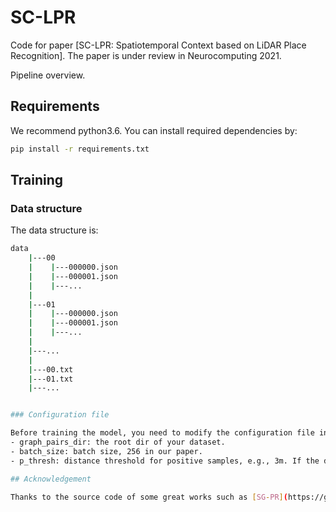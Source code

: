 # SC-LPR

Code for paper [SC-LPR: Spatiotemporal Context based on LiDAR Place Recognition]. The paper is under review in Neurocomputing 2021. 


Pipeline overview.


## Requirements
We recommend python3.6. You can install required dependencies by:
```bash
pip install -r requirements.txt
```

## Training

### Data structure

The data structure is:

```bash
data
    |---00
    |    |---000000.json   
    |    |---000001.json
    |    |---...
    |
    |---01
    |    |---000000.json
    |    |---000001.json
    |    |---...
    |
    |---...
    |
    |---00.txt
    |---01.txt
    |---...


### Configuration file

Before training the model, you need to modify the configuration file in ./config according to your needs. The main parameters are as follows:
- graph_pairs_dir: the root dir of your dataset.
- batch_size: batch size, 256 in our paper.
- p_thresh: distance threshold for positive samples, e.g., 3m. If the distance between two samples is less than p_thresh meters, they will be treated as positive samples. The distance threshold for negative samples is set to 20 meters by default. Note that your training sample pairs should not contain samples with a distance greater than p_thresh meters and less than 20 meters.

## Acknowledgement

Thanks to the source code of some great works such as [SG-PR](https://github.com/kxhit/SG_PR), [DGCNN](https://github.com/WangYueFt/dgcnn).
